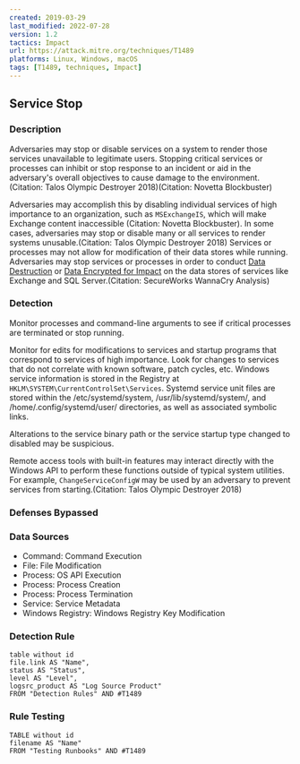 ```yaml
---
created: 2019-03-29
last_modified: 2022-07-28
version: 1.2
tactics: Impact
url: https://attack.mitre.org/techniques/T1489
platforms: Linux, Windows, macOS
tags: [T1489, techniques, Impact]
---
```


## Service Stop

### Description

Adversaries may stop or disable services on a system to render those services unavailable to legitimate users. Stopping critical services or processes can inhibit or stop response to an incident or aid in the adversary's overall objectives to cause damage to the environment.(Citation: Talos Olympic Destroyer 2018)(Citation: Novetta Blockbuster) 

Adversaries may accomplish this by disabling individual services of high importance to an organization, such as <code>MSExchangeIS</code>, which will make Exchange content inaccessible (Citation: Novetta Blockbuster). In some cases, adversaries may stop or disable many or all services to render systems unusable.(Citation: Talos Olympic Destroyer 2018) Services or processes may not allow for modification of their data stores while running. Adversaries may stop services or processes in order to conduct [Data Destruction](https://attack.mitre.org/techniques/T1485) or [Data Encrypted for Impact](https://attack.mitre.org/techniques/T1486) on the data stores of services like Exchange and SQL Server.(Citation: SecureWorks WannaCry Analysis)

### Detection

Monitor processes and command-line arguments to see if critical processes are terminated or stop running.

Monitor for edits for modifications to services and startup programs that correspond to services of high importance. Look for changes to services that do not correlate with known software, patch cycles, etc. Windows service information is stored in the Registry at <code>HKLM\SYSTEM\CurrentControlSet\Services</code>. Systemd service unit files are stored within the /etc/systemd/system, /usr/lib/systemd/system/, and /home/.config/systemd/user/ directories, as well as associated symbolic links.

Alterations to the service binary path or the service startup type changed to disabled may be suspicious.

Remote access tools with built-in features may interact directly with the Windows API to perform these functions outside of typical system utilities. For example, <code>ChangeServiceConfigW</code> may be used by an adversary to prevent services from starting.(Citation: Talos Olympic Destroyer 2018)

### Defenses Bypassed



### Data Sources

  - Command: Command Execution
  -  File: File Modification
  -  Process: OS API Execution
  -  Process: Process Creation
  -  Process: Process Termination
  -  Service: Service Metadata
  -  Windows Registry: Windows Registry Key Modification
### Detection Rule

```dataview
table without id
file.link AS "Name",
status AS "Status",
level AS "Level",
logsrc_product AS "Log Source Product"
FROM "Detection Rules" AND #T1489
```

### Rule Testing

```dataview
TABLE without id
filename AS "Name"
FROM "Testing Runbooks" AND #T1489
```
